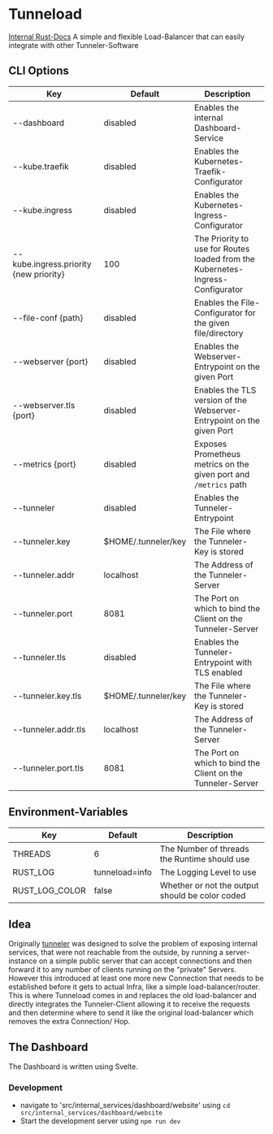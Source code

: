 # Tunneload
[Internal Rust-Docs](https://lol3rrr.github.io/tunneload/tunneload/index.html)
A simple and flexible Load-Balancer that can easily integrate with other Tunneler-Software

## CLI Options
Key | Default | Description
--- | --- | ---
--dashboard | disabled | Enables the internal Dashboard-Service
--kube.traefik | disabled | Enables the Kubernetes-Traefik-Configurator
--kube.ingress | disabled | Enables the Kubernetes-Ingress-Configurator
--kube.ingress.priority {new priority} | 100 | The Priority to use for Routes loaded from the Kubernetes-Ingress-Configurator
--file-conf {path} | disabled | Enables the File-Configurator for the given file/directory
--webserver {port} | disabled | Enables the Webserver-Entrypoint on the given Port
--webserver.tls {port} | disabled | Enables the TLS version of the Webserver-Entrypoint on the given Port
--metrics {port} | disabled | Exposes Prometheus metrics on the given port and `/metrics` path
--tunneler | disabled | Enables the Tunneler-Entrypoint
--tunneler.key | $HOME/.tunneler/key | The File where the Tunneler-Key is stored
--tunneler.addr | localhost | The Address of the Tunneler-Server
--tunneler.port | 8081 | The Port on which to bind the Client on the Tunneler-Server
--tunneler.tls | disabled | Enables the Tunneler-Entrypoint with TLS enabled
--tunneler.key.tls | $HOME/.tunneler/key | The File where the Tunneler-Key is stored
--tunneler.addr.tls | localhost | The Address of the Tunneler-Server
--tunneler.port.tls | 8081 | The Port on which to bind the Client on the Tunneler-Server

## Environment-Variables
Key | Default | Description
--- | --- | ---
THREADS | 6 | The Number of threads the Runtime should use
RUST_LOG | tunneload=info | The Logging Level to use
RUST_LOG_COLOR | false | Whether or not the output should be color coded

## Idea
Originally [tunneler](https://github.com/Lol3rrr/tunneler) was designed to solve the problem of
exposing internal services, that were not reachable from the outside, by running a server-instance
on a simple public server that can accept connections and then forward it to any number of clients
running on the "private" Servers.
However this introduced at least one more new Connection that needs to be established before it gets
to actual Infra, like a simple load-balancer/router. This is where Tunneload comes in and replaces
the old load-balancer and directly integrates the Tunneler-Client allowing it to receive the requests
and then determine where to send it like the original load-balancer which removes the extra Connection/
Hop.


## The Dashboard
The Dashboard is written using Svelte.

### Development
* navigate to 'src/internal_services/dashboard/website' using `cd src/internal_services/dashboard/website`
* Start the development server using `npm run dev`
